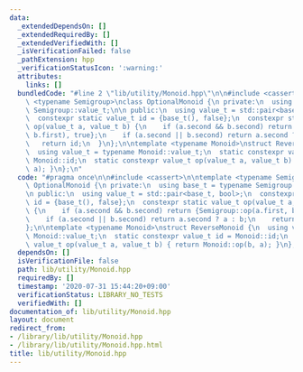 ```yaml
---
data:
  _extendedDependsOn: []
  _extendedRequiredBy: []
  _extendedVerifiedWith: []
  _isVerificationFailed: false
  _pathExtension: hpp
  _verificationStatusIcon: ':warning:'
  attributes:
    links: []
  bundledCode: "#line 2 \"lib/utility/Monoid.hpp\"\n\n#include <cassert>\n\ntemplate\
    \ <typename Semigroup>\nclass OptionalMonoid {\n private:\n  using base_t = typename\
    \ Semigroup::value_t;\n\n public:\n  using value_t = std::pair<base_t, bool>;\n\
    \  constexpr static value_t id = {base_t(), false};\n  constexpr static value_t\
    \ op(value_t a, value_t b) {\n    if (a.second && b.second) return {Semigroup::op(a.first,\
    \ b.first), true};\n    if (a.second || b.second) return a.second ? a : b;\n \
    \   return id;\n  }\n};\n\ntemplate <typename Monoid>\nstruct ReverseMonoid {\n\
    \  using value_t = typename Monoid::value_t;\n  static constexpr value_t id =\
    \ Monoid::id;\n  static constexpr value_t op(value_t a, value_t b) { return Monoid::op(b,\
    \ a); }\n};\n"
  code: "#pragma once\n\n#include <cassert>\n\ntemplate <typename Semigroup>\nclass\
    \ OptionalMonoid {\n private:\n  using base_t = typename Semigroup::value_t;\n\
    \n public:\n  using value_t = std::pair<base_t, bool>;\n  constexpr static value_t\
    \ id = {base_t(), false};\n  constexpr static value_t op(value_t a, value_t b)\
    \ {\n    if (a.second && b.second) return {Semigroup::op(a.first, b.first), true};\n\
    \    if (a.second || b.second) return a.second ? a : b;\n    return id;\n  }\n\
    };\n\ntemplate <typename Monoid>\nstruct ReverseMonoid {\n  using value_t = typename\
    \ Monoid::value_t;\n  static constexpr value_t id = Monoid::id;\n  static constexpr\
    \ value_t op(value_t a, value_t b) { return Monoid::op(b, a); }\n};"
  dependsOn: []
  isVerificationFile: false
  path: lib/utility/Monoid.hpp
  requiredBy: []
  timestamp: '2020-07-31 15:44:20+09:00'
  verificationStatus: LIBRARY_NO_TESTS
  verifiedWith: []
documentation_of: lib/utility/Monoid.hpp
layout: document
redirect_from:
- /library/lib/utility/Monoid.hpp
- /library/lib/utility/Monoid.hpp.html
title: lib/utility/Monoid.hpp
---
```

